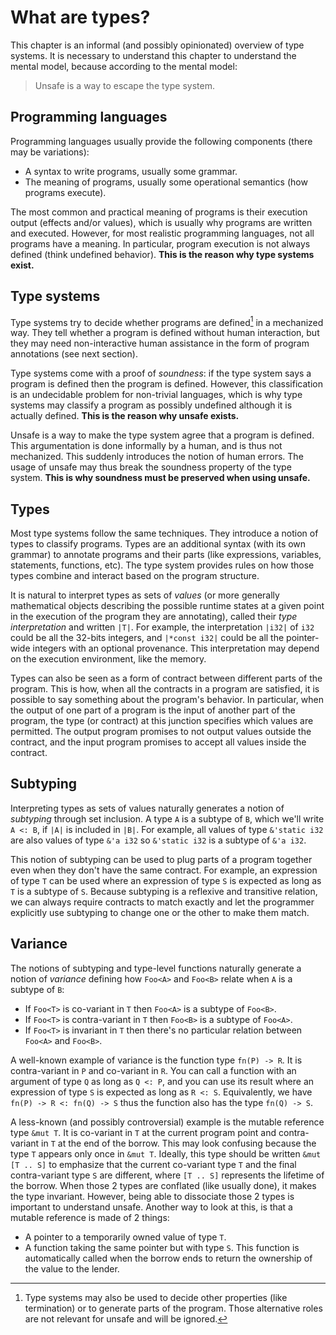 # What are types?

This chapter is an informal (and possibly opinionated) overview of type systems. It is necessary to
understand this chapter to understand the mental model, because according to the mental model:

> Unsafe is a way to escape the type system.

## Programming languages

Programming languages usually provide the following components (there may be variations):
- A syntax to write programs, usually some grammar.
- The meaning of programs, usually some operational semantics (how programs execute).

The most common and practical meaning of programs is their execution output (effects and/or values),
which is usually why programs are written and executed. However, for most realistic programming
languages, not all programs have a meaning. In particular, program execution is not always defined
(think undefined behavior). **This is the reason why type systems exist.**

## Type systems

Type systems try to decide whether programs are defined[^goal] in a mechanized way. They tell
whether a program is defined without human interaction, but they may need non-interactive human
assistance in the form of program annotations (see next section).

Type systems come with a proof of _soundness_: if the type system says a program is defined then the
program is defined. However, this classification is an undecidable problem for non-trivial
languages, which is why type systems may classify a program as possibly undefined although it is
actually defined. **This is the reason why unsafe exists.**

Unsafe is a way to make the type system agree that a program is defined. This argumentation is done
informally by a human, and is thus not mechanized. This suddenly introduces the notion of human
errors. The usage of unsafe may thus break the soundness property of the type system. **This is why
soundness must be preserved when using unsafe.**

## Types

Most type systems follow the same techniques. They introduce a notion of types to classify programs.
Types are an additional syntax (with its own grammar) to annotate programs and their parts (like
expressions, variables, statements, functions, etc). The type system provides rules on how those
types combine and interact based on the program structure.

It is natural to interpret types as sets of _values_ (or more generally mathematical objects
describing the possible runtime states at a given point in the execution of the program they are
annotating), called their _type interpretation_ and written `|T|`. For example, the interpretation
`|i32|` of `i32` could be all the 32-bits integers, and `|*const i32|` could be all the pointer-wide
integers with an optional provenance. This interpretation may depend on the execution environment,
like the memory.

Types can also be seen as a form of contract between different parts of the program. This is how,
when all the contracts in a program are satisfied, it is possible to say something about the
program's behavior. In particular, when the output of one part of a program is the input of another
part of the program, the type (or contract) at this junction specifies which values are permitted.
The output program promises to not output values outside the contract, and the input program
promises to accept all values inside the contract.

## Subtyping

Interpreting types as sets of values naturally generates a notion of _subtyping_ through set
inclusion. A type `A` is a subtype of `B`, which we'll write `A <: B`, if `|A|` is included in
`|B|`. For example, all values of type `&'static i32` are also values of type `&'a i32` so `&'static
i32` is a subtype of `&'a i32`.

This notion of subtyping can be used to plug parts of a program together even when they don't have
the same contract. For example, an expression of type `T` can be used where an expression of type
`S` is expected as long as `T` is a subtype of `S`. Because subtyping is a reflexive and transitive
relation, we can always require contracts to match exactly and let the programmer explicitly use
subtyping to change one or the other to make them match.

## Variance

The notions of subtyping and type-level functions naturally generate a notion of _variance_ defining
how `Foo<A>` and `Foo<B>` relate when `A` is a subtype of `B`:
- If `Foo<T>` is co-variant in `T` then `Foo<A>` is a subtype of `Foo<B>`.
- If `Foo<T>` is contra-variant in `T` then `Foo<B>` is a subtype of `Foo<A>`.
- If `Foo<T>` is invariant in `T` then there's no particular relation between `Foo<A>` and `Foo<B>`.

A well-known example of variance is the function type `fn(P) -> R`. It is contra-variant in `P` and
co-variant in `R`. You can call a function with an argument of type `Q` as long as `Q <: P`, and you
can use its result where an expression of type `S` is expected as long as `R <: S`. Equivalently, we
have `fn(P) -> R <: fn(Q) -> S` thus the function also has the type `fn(Q) -> S`.

A less-known (and possibly controversial) example is the mutable reference type `&mut T`. It is
co-variant in `T` at the current program point and contra-variant in `T` at the end of the borrow.
This may look confusing because the type `T` appears only once in `&mut T`. Ideally, this type
should be written `&mut [T .. S]` to emphasize that the current co-variant type `T` and the final
contra-variant type `S` are different, where `[T .. S]` represents the lifetime of the borrow. When
those 2 types are conflated (like usually done), it makes the type invariant. However, being able to
dissociate those 2 types is important to understand unsafe. Another way to look at this, is that a
mutable reference is made of 2 things:
- A pointer to a temporarily owned value of type `T`.
- A function taking the same pointer but with type `S`. This function is automatically called when
  the borrow ends to return the ownership of the value to the lender.

[^goal]: Type systems may also be used to decide other properties (like termination) or to generate
    parts of the program. Those alternative roles are not relevant for unsafe and will be ignored.
